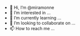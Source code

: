 - 👋 Hi, I’m @miramonne
- 👀 I’m interested in ...
- 🌱 I’m currently learning ...
- 💞️ I’m looking to collaborate on ...
- 📫 How to reach me ...

<!---
miramonne/miramonne is a ✨ special ✨ repository because its `README.md` (this file) appears on your GitHub profile.
You can click the Preview link to take a look at your changes.
--->
